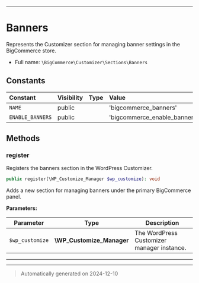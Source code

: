 ***

# Banners

Represents the Customizer section for managing banner settings in the BigCommerce store.



* Full name: `\BigCommerce\Customizer\Sections\Banners`


## Constants

| Constant | Visibility | Type | Value |
|:---------|:-----------|:-----|:------|
|`NAME`|public| |&#039;bigcommerce_banners&#039;|
|`ENABLE_BANNERS`|public| |&#039;bigcommerce_enable_banners&#039;|


## Methods


### register

Registers the banners section in the WordPress Customizer.

```php
public register(\WP_Customize_Manager $wp_customize): void
```

Adds a new section for managing banners under the primary BigCommerce panel.






**Parameters:**

| Parameter | Type | Description |
|-----------|------|-------------|
| `$wp_customize` | **\WP_Customize_Manager** | The WordPress Customizer manager instance. |





***


***
> Automatically generated on 2024-12-10
